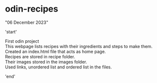 # odin-recipes

"06 December 2023"

'start'

First odin project  
This webpage lists recipes with their ingredients and steps to make them.  
Created an index.html file that acts as home page.  
Recipes are stored in recipe folder.  
Their images stored in the images folder.  
Used links, unordered list and ordered list in the files.

'end'
